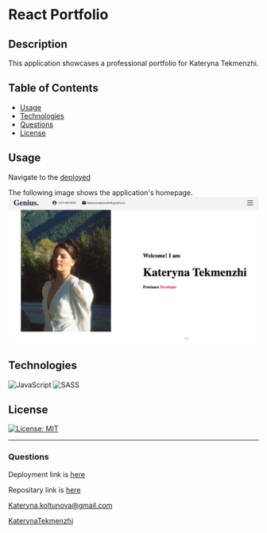 # React Portfolio

## Description
This application showcases a professional portfolio for Kateryna Tekmenzhi. 

## Table of Contents
* [Usage](#usage)
* [Technologies](#technologies)
* [Questions](#questions)
* [License](#license)
## Usage
Navigate to the [deployed](https://katerynatekmenzhi.github.io/new-react-portfolio/)

The following image shows the application's homepage.
![screeshot](./public/assets/portfolio.png)

## Technologies
![JavaScript](https://img.shields.io/badge/javascript-%23323330.svg?style=for-the-badge&logo=javascript&logoColor=%23F7DF1E)
![SASS](https://img.shields.io/badge/SASS-hotpink.svg?style=for-the-badge&logo=SASS&logoColor=white)

## License
[![License: MIT](https://img.shields.io/badge/License-MIT-yellow.svg)](https://opensource.org/licenses/MIT)

---
### Questions

Deployment link is 
[here](https://katerynatekmenzhi.github.io/new-react-portfolio/)

Repositary link is 
[here](https://github.com/KaterynaTekmenzhi/new-react-portfolio)


Kateryna.koltunova@gmail.com

[KaterynaTekmenzhi](https://github.com/KaterynaTekmenzhi)
